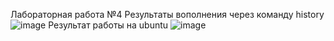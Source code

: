 Лабораторная работа №4 
Результаты вополнения через команду history
![image](https://user-images.githubusercontent.com/95569971/169071620-ea4bd608-c43a-4eea-826b-f2ec01f0772c.png)
Результат работы на ubuntu
![image](https://user-images.githubusercontent.com/95569971/174123236-acdbcb12-9d05-4acc-8272-23e9c9ce1e26.png)



